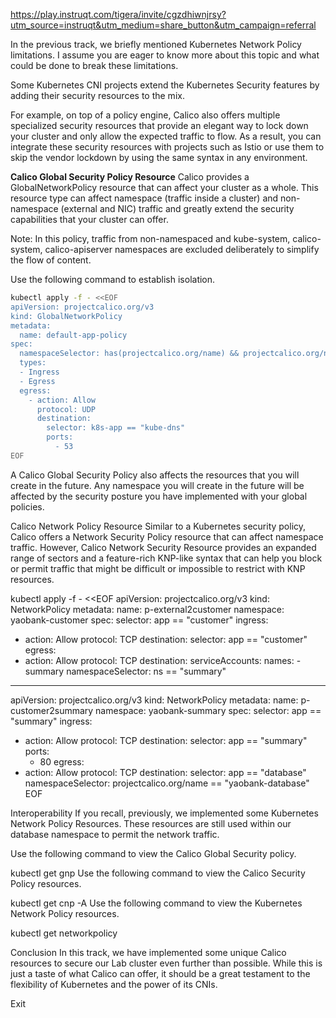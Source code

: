 https://play.instruqt.com/tigera/invite/cgzdhiwnjrsy?utm_source=instruqt&utm_medium=share_button&utm_campaign=referral

In the previous track, we briefly mentioned Kubernetes Network Policy limitations. I assume you are eager to know more about this topic and what could be done to break these limitations.

Some Kubernetes CNI projects extend the Kubernetes Security features by adding their security resources to the mix.

For example, on top of a policy engine, Calico also offers multiple specialized security resources that provide an elegant way to lock down your cluster and only allow the expected traffic to flow. As a result, you can integrate these security resources with projects such as Istio or use them to skip the vendor lockdown by using the same syntax in any environment.


**Calico Global Security Policy Resource**
Calico provides a GlobalNetworkPolicy resource that can affect your cluster as a whole. This resource type can affect namespace (traffic inside a cluster) and non-namespace (external and NIC) traffic and greatly extend the security capabilities that your cluster can offer.

Note: In this policy, traffic from non-namespaced and kube-system, calico-system, calico-apiserver namespaces are excluded deliberately to simplify the flow of content.

Use the following command to establish isolation.
```sh
kubectl apply -f - <<EOF
apiVersion: projectcalico.org/v3
kind: GlobalNetworkPolicy
metadata:
  name: default-app-policy
spec:
  namespaceSelector: has(projectcalico.org/name) && projectcalico.org/name not in {"kube-system", "calico-system", "calico-apiserver"}
  types:
  - Ingress
  - Egress
  egress:
    - action: Allow
      protocol: UDP
      destination:
        selector: k8s-app == "kube-dns"
        ports:
          - 53
EOF
```
A Calico Global Security Policy also affects the resources that you will create in the future. Any namespace you will create in the future will be affected by the security posture you have implemented with your global policies.


Calico Network Policy Resource
Similar to a Kubernetes security policy, Calico offers a Network Security Policy resource that can affect namespace traffic. However, Calico Network Security Resource provides an expanded range of sectors and a feature-rich KNP-like syntax that can help you block or permit traffic that might be difficult or impossible to restrict with KNP resources.

kubectl apply -f - <<EOF
apiVersion: projectcalico.org/v3
kind: NetworkPolicy
metadata:
  name: p-external2customer
  namespace: yaobank-customer
spec:
  selector: app == "customer"
  ingress:
  - action: Allow
    protocol: TCP
    destination:
      selector: app == "customer"
  egress:
  - action: Allow
    protocol: TCP
    destination:
      serviceAccounts:
        names:
          - summary
      namespaceSelector: ns == "summary"
---
apiVersion: projectcalico.org/v3
kind: NetworkPolicy
metadata:
  name: p-customer2summary
  namespace: yaobank-summary
spec:
  selector: app == "summary"
  ingress:
  - action: Allow
    protocol: TCP
    destination:
      selector: app == "summary"
      ports:
      - 80
  egress:
  - action: Allow
    protocol: TCP
    destination:
      selector: app == "database"
      namespaceSelector: projectcalico.org/name == "yaobank-database"
EOF

Interoperability
If you recall, previously, we implemented some Kubernetes Network Policy Resources. These resources are still used within our database namespace to permit the network traffic.

Use the following command to view the Calico Global Security policy.

kubectl get gnp
Use the following command to view the Calico Security Policy resources.

kubectl get cnp -A
Use the following command to view the Kubernetes Network Policy resources.

kubectl get networkpolicy

Conclusion
In this track, we have implemented some unique Calico resources to secure our Lab cluster even further than possible. While this is just a taste of what Calico can offer, it should be a great testament to the flexibility of Kubernetes and the power of its CNIs.

Exit
